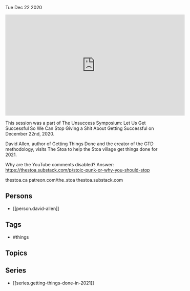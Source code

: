



Tue Dec 22 2020

<iframe width="560" height="315" src="https://www.youtube.com/embed/IA9EllwXpX8" title="Getting Things Done in 2021 w/ David Allen" frameborder="0" allow="accelerometer; autoplay; clipboard-write; encrypted-media; gyroscope; picture-in-picture" allowfullscreen ></iframe>

This session was a part of The Unsuccess Symposium: Let Us Get Successful So We Can Stop Giving a Shit About Getting Successful on December 22nd, 2020.

David Allen, author of Getting Things Done and the creator of the GTD methodology, visits The Stoa to help the Stoa village get things done for 2021.

Why are the YouTube comments disabled? Answer: https://thestoa.substack.com/p/stoic-punk-or-why-you-should-stop

thestoa.ca
patreon.com/the_stoa
thestoa.substack.com

## Persons

- [[person.david-allen]]

## Tags

- #things

## Topics



## Series

- [[series.getting-things-done-in-2021]]

